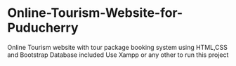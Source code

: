 # Online-Tourism-Website-for-Puducherry
Online Tourism website with tour package booking system using HTML,CSS and Bootstrap 
Database included
Use Xampp or any other to run this project
